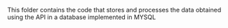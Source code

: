 This folder contains the code that stores and processes the data obtained using the API in a database implemented in MYSQL
